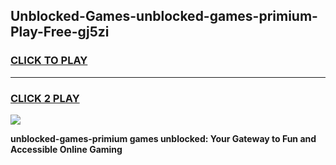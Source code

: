 
## Unblocked-Games-unblocked-games-primium-Play-Free-gj5zi
<h3>
<a href="https://premium76.site?title=unblocked-games-primium&ref=21A">CLICK TO PLAY</a></h3>
<hr>

<h3>
<a href="https://premium76.site?title=unblocked-games-primium&ref=21A">CLICK 2 PLAY</a>
  
</h3>

<a href="https://premium76.site?title=unblocked-games-primium&ref=21A"><img src="https://clearcache.store/games.png"></a>


**unblocked-games-primium games unblocked: Your Gateway to Fun and Accessible Online Gaming**
